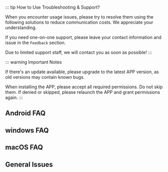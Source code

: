 ::: tip How to Use Troubleshooting & Support?

When you encounter usage issues, please try to resolve them using the following solutions to reduce communication costs. We appreciate your understanding.

If you need one-on-one support, please leave your contact information and issue in the <code>Feedback</code> section.

Due to limited support staff, we will contact you as soon as possible!
:::

::: warning Important Notes

If there's an update available, please upgrade to the latest APP version, as old versions may contain known bugs.

When installing the APP, please accept all required permissions. Do not skip them. If denied or skipped, please relaunch the APP and grant permissions again.
:::

## Android FAQ

<DocCard :cards="[
  {
    title: 'Duplicate translation issue',
    description: '',
    avatar: '/img/常见问题.png',
    path: '/en/help/chongfu'
  },
  {
    title: 'Huawei/Honor settings',
    description: '',
    avatar: '/img/常见问题.png',
    path: '/en/help/huawei-audio'
  },
    {
    title: 'No audio during translation',
    description: '',
    avatar: '/img/常见问题.png',
    path: '/en/help/nosound'
  },  {
    title: 'Earphones not detected',
    description: '',
    avatar: '/img/常见问题.png',
    path: '/en/help/unidentified'
  },
]" />

## windows FAQ

<DocCard :cards="[
  {
    title: 'Installation Failed: File Not Found!',
    description: '',
    avatar: '/img/常见问题.png',
    path: '/en/help/windows-1'
  },
  {
    title: 'Driver Error [Code 52]',
    description: '',
    avatar: '/img/常见问题.png',
    path: '/en/help/windows-2'
  },
  {
    title: 'Clean Uninstall Driver',
    description: '',
    avatar: '/img/常见问题.png',
    path: '/en/help/windows-3'
  },
    {
    title: 'Unable to Connect to Server',
    description: '',
    avatar: '/img/常见问题.png',
    path: '/en/help/windows-4'
  },
]" />

## macOS FAQ

<DocCard :cards="[
  {
    title: 'System audio settings',
    description: '',
    avatar: '/img/常见问题.png',
    path: '/en/help/mac-sound'
  },
]" />

## General Issues

<DocCard :cards="[
  {
    title: 'Translation is inaccurate',
    description: '',
    avatar: '/img/常见问题.png',
    path: '/en/help/common-accuracy'
  },
]" />
